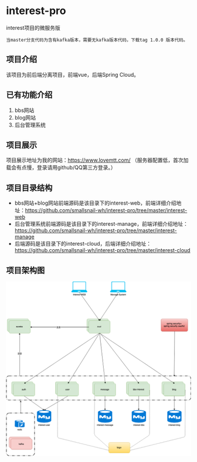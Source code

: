 # interest-pro
interest项目的微服务版
```
当master分支代码为含有kafka版本，需要无kafka版本代码，下载tag 1.0.0 版本代码。
```
## 项目介绍
  该项目为前后端分离项目，前端vue，后端Spring Cloud。
  
## 已有功能介绍
  1. bbs网站
  2. blog网站
  3. 后台管理系统
  
## 项目展示
  项目展示地址为我的网站：https://www.lovemtt.com/ （服务器配置低，首次加载会有点慢，登录请用github/QQ第三方登录。）
  
## 项目目录结构
- bbs网站+blog网站前端源码是该目录下的interest-web，前端详细介绍地址：https://github.com/smallsnail-wh/interest-pro/tree/master/interest-web
- 后台管理系统前端源码是该目录下的interest-manage，前端详细介绍地址：https://github.com/smallsnail-wh/interest-pro/tree/master/interest-manage
- 后端源码是该目录下的interest-cloud，后端详细介绍地址：https://github.com/smallsnail-wh/interest-pro/tree/master/interest-cloud

## 项目架构图
![interest-pro架构图](https://github.com/smallsnail-wh/images/blob/master/Untitled%20Diagram.png)
